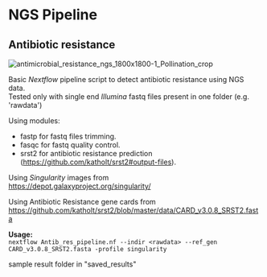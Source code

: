 # NGS Pipeline
## Antibiotic resistance

![antimicrobial_resistance_ngs_1800x1800-1_Pollination_crop](https://user-images.githubusercontent.com/77884788/201698854-a5b1c9ea-dfa9-4d19-806c-cce157c31b0f.png)

Basic *Nextflow* pipeline script to detect antibiotic resistance using NGS data.  
Tested only with single end *Illumina* fastq files present in one folder (e.g. 'rawdata')

Using modules:  
- fastp for fastq files trimming.
- fasqc for fastq quality control.
- srst2 for antibiotic resistance prediction (https://github.com/katholt/srst2#output-files).
    

Using *Singularity* images from  
https://depot.galaxyproject.org/singularity/


Using Antibiotic Resistance gene cards from  
https://github.com/katholt/srst2/blob/master/data/CARD_v3.0.8_SRST2.fasta


**Usage:**  
`nextflow Antib_res_pipeline.nf --indir <rawdata> --ref_gen CARD_v3.0.8_SRST2.fasta -profile singularity`

sample result folder in "saved_results"
